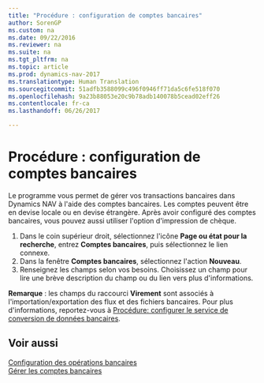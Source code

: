 ```yaml
---
title: "Procédure : configuration de comptes bancaires"
author: SorenGP
ms.custom: na
ms.date: 09/22/2016
ms.reviewer: na
ms.suite: na
ms.tgt_pltfrm: na
ms.topic: article
ms.prod: dynamics-nav-2017
ms.translationtype: Human Translation
ms.sourcegitcommit: 51adfb3588099c496f0946ff71da5c6fe518f070
ms.openlocfilehash: 9a23b88053e20c9b78adb140078b5cead02eff26
ms.contentlocale: fr-ca
ms.lasthandoff: 06/26/2017

---
```


# <a name="how-to-set-up-bank-accounts"></a>Procédure : configuration de comptes bancaires
Le programme vous permet de gérer vos transactions bancaires dans Dynamics NAV à l'aide des comptes bancaires. Les comptes peuvent être en devise locale ou en devise étrangère. Après avoir configuré des comptes bancaires, vous pouvez aussi utiliser l'option d'impression de chèque.

1. Dans le coin supérieur droit, sélectionnez l'icône **Page ou état pour la recherche**, entrez **Comptes bancaires**, puis sélectionnez le lien connexe.
2. Dans la fenêtre **Comptes bancaires**, sélectionnez l'action **Nouveau**.
3. Renseignez les champs selon vos besoins. Choisissez un champ pour lire une brève description du champ ou du lien vers plus d'informations.

**Remarque** : les champs du raccourci **Virement** sont associés à l'importation/exportation des flux et des fichiers bancaires. Pour plus d'informations, reportez-vous à [Procédure: configurer le service de conversion de données bancaires](bank-how-setup-bank-data-conversion-service.md).

## <a name="see-also"></a>Voir aussi  
[Configuration des opérations bancaires](bank-setup-banking.md)  
[Gérer les comptes bancaires](bank-manage-bank-accounts.md)

